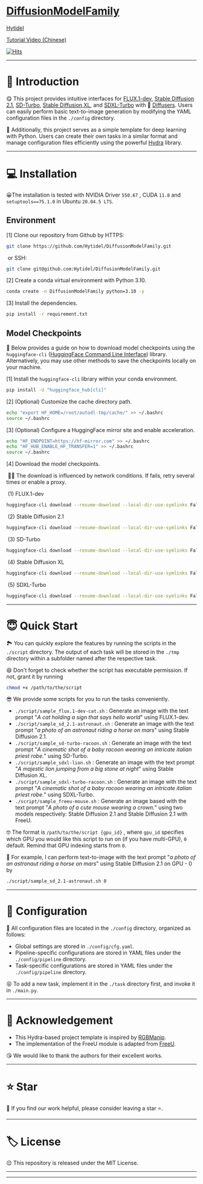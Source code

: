 # [DiffusionModelFamily](https://github.com/Hytidel/DiffusionModelFamily/)

[Hytidel](https://hytidel.github.io/)

[Tutorial Video (Chinese)](https://www.bilibili.com/video/BV1kB6EYcEHp/)

[![Hits](https://hits.seeyoufarm.com/api/count/incr/badge.svg?url=https%3A%2F%2Fgithub.com%2FHytidel%2FDiffusionModelFamily%2F&count_bg=%23FF8383&title_bg=%23A19AD3&icon=&icon_color=%23E7E7E7&title=hits&edge_flat=false)](https://hits.seeyoufarm.com)

---

# 🧐 Introduction

😋 This project provides intuitive interfaces for [FLUX.1-dev](https://huggingface.co/black-forest-labs/FLUX.1-dev), [Stable Diffusion 2.1](https://huggingface.co/stabilityai/stable-diffusion-2-1-base), [SD-Turbo](https://huggingface.co/stabilityai/sd-turbo), [Stable Diffusion XL](https://huggingface.co/stabilityai/stable-diffusion-xl-base-1.0), and [SDXL-Turbo](https://huggingface.co/stabilityai/sdxl-turbo) with 🤗 [Diffusers](https://huggingface.co/diffusers). Users can easily perform basic text-to-image generation by modifying the YAML configuration files in the `./config` directory.

🤯 Additionally, this project serves as a simple template for deep learning with Python. Users can create their own tasks in a similar format and manage configuration files efficiently using the powerful [Hydra](https://hydra.cc/) library. 

---

# 💻 Installation

😀The installation is tested with NVIDIA Driver `550.67` , CUDA `11.8` and `setuptools==75.1.0` in Ubuntu `20.04.5 LTS`. 

## Environment

[1] Clone our repository from Github by HTTPS: 

```bash
git clone https://github.com/Hytidel/DiffusionModelFamily.git
```

​	or SSH: 

```bash
git clone git@github.com:Hytidel/DiffusionModelFamily.git
```

[2] Create a conda virtual environment with Python 3.10. 

```bash
conda create -n DiffusionModelFamily python=3.10 -y
```

[3] Install the dependencies. 

```bash
pip install -r requirement.txt
```

## Model Checkpoints

🥸 Below provides a guide on how to download model checkpoints using the `huggingface-cli` ([HuggingFace Command Line Interface](https://huggingface.co/docs/huggingface_hub/guides/cli)) library. Alternatively, you may use other methods to save the checkpoints locally on your machine.

[1] Install the `huggingface-cli` library within your conda environment.

```bash
pip install -U "huggingface_hub[cli]"
```

[2] (Optional) Customize the cache directory path.

```bash
echo "export HF_HOME=/root/autodl-tmp/cache/" >> ~/.bashrc
source ~/.bashrc
```

[3] (Optional) Configure a HuggingFace mirror site and enable acceleration.

```bash
echo "HF_ENDPOINT=https://hf-mirror.com" >> ~/.bashrc
echo "HF_HUB_ENABLE_HF_TRANSFER=1" >> ~/.bashrc
source ~/.bashrc
```

[4] Download the model checkpoints. 

​	😶‍🌫️ The download is influenced by network conditions. If fails, retry several times or enable a proxy. 

​	(1) FLUX.1-dev

```bash
huggingface-cli download --resume-download --local-dir-use-symlinks False black-forest-labs/FLUX.1-dev --local-dir ~/autodl-tmp/black-forest-labs/FLUX.1-dev
```

​	(2) Stable Diffusion 2.1

```bash
huggingface-cli download --resume-download --local-dir-use-symlinks False stabilityai/stable-diffusion-2-1-base --local-dir ~/autodl-tmp/stabilityai/stable-diffusion-2-1-base
```

​	(3) SD-Turbo

```bash
huggingface-cli download --resume-download --local-dir-use-symlinks False stabilityai/sd-turbo --local-dir ~/autodl-tmp/stabilityai/sd-turbo
```

​	(4) Stable Diffusion XL

```bash
huggingface-cli download --resume-download --local-dir-use-symlinks False stabilityai/stable-diffusion-xl-base-1.0 --local-dir ~/autodl-tmp/stabilityai/stable-diffusion-xl-base-1.0
```

​	(5) SDXL-Turbo

```bash
huggingface-cli download --resume-download --local-dir-use-symlinks False stabilityai/sdxl-turbo --local-dir ~/autodl-tmp/stabilityai/sdxl-turbo
```

---

# 😇 Quick Start

🏞️ You can quickly explore the features by running the scripts in the `./script` directory. The output of each task will be stored in the `./tmp` directory within a subfolder named after the respective task. 

😄 Don't forget to check whether the script has executable permission. If not, grant it by running 

```bash
chmod +x /path/to/the/script
```



😎 We provide some scripts for you to run the tasks conveniently. 

* `./script/sample_flux.1-dev-cat.sh` : Generate an image with the text prompt "*A cat holding a sign that says hello world*" using FLUX.1-dev. 
* `./script/sample_sd_2.1-astronaut.sh` : Generate an image with the text prompt "*a photo of an astronaut riding a horse on mars*" using Stable Diffusion 2.1. 
* `./script/sample_sd-turbo-racoon.sh` : Generate an image with the text prompt "*A cinematic shot of a baby racoon wearing an intricate italian priest robe.*" using SD-Turbo. 
* `./script/sample_sdxl-lion.sh` : Generate an image with the text prompt "*A majestic lion jumping from a big stone at night*" using Stable Diffusion XL. 
* `./script/sample_sdxl-turbo-racoon.sh` : Generate an image with the text prompt "*A cinematic shot of a baby racoon wearing an intricate italian priest robe.*" using SDXL-Turbo. 
* `./script/sample_freeu-mouse.sh` : Generate an image based with the text prompt "*A photo of a cute mouse wearing a crown.*" using two models respectively: Stable Diffusion 2.1 and Stable Diffusion 2.1 with FreeU.



🤓 The format is `/path/to/the/script {gpu_id}` , where `gpu_id` specifies which GPU you would like this script to run on (if you have multi-GPU), `0` default. Remind that GPU indexing starts from `0`. 

🫣 For example, I can perform text-to-image with the text prompt "*a photo of an astronaut riding a horse on mars*" using Stable Diffusion 2.1 on GPU - 0 by

```bash
./script/sample_sd_2.1-astronaut.sh 0
```

---

# 🫡 Configuration

🤤 All configuration files are located in the `./config` directory, organized as follows: 

* Global settings are stored in `./config/cfg.yaml`.
* Pipeline-specific configurations are stored in YAML files under the `./config/pipeline` directory. 
* Task-specific configurations are stored in YAML files under the `./config/pipeline` directory. 



😝 To add a new task, implement it in the `./task` directory first, and invoke it in `./main.py`. 

---

# 🙏 Acknowledgement

* This Hydra-based project template is inspired by [RGBManip](https://github.com/hyperplane-lab/RGBManip).
* The implementation of the FreeU module is adapted from [FreeU](https://github.com/ChenyangSi/FreeU).



😘 We would like to thank the authors for their excellent works. 

---

# ⭐ Star
🥰 If you find our work helpful, please consider leaving a star ⭐.

---

# 🏷️ License
😌 This repository is released under the MIT License. 

---

---
